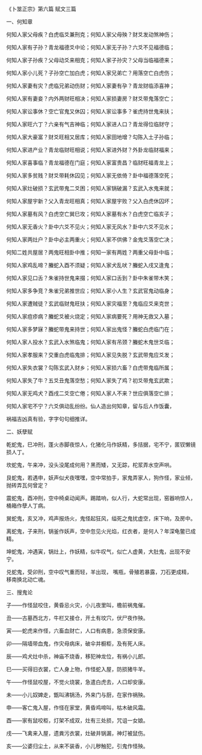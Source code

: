 《卜筮正宗》第六篇 赋文三篇

一、何知章

何知人家父母疾？白虎临爻兼刑克；何知人家父母殃？财爻发动煞神伤；

何知人家有子孙？青龙福德爻中论；何知人家无子孙？六爻不见福德临；

何知人家子孙疾？父母动爻来相克；何知人家子孙灾？父母当临福德来；

何知人家小儿死？子孙空亡加白虎；何知人家兄弟亡？用落空亡白虎伤；

何知人家妻有灾？虎临兄弟动伤财；何知人家妻有孕？青龙财临添喜神；

何知人家有妻妾？内外两财旺相决；何知人家损妻房？财爻带鬼落空亡；

何知人家讼事休？空亡官鬼又休囚；何知人家讼事多？雀虎持世鬼来扶；

何知人家旺六丁？六亲有气吉神临；何知人家进人口？青龙得位临财守；

何知人家大豪富？财爻旺相又居库；何知人家田地增？勾陈入土子孙临；

何知人家进产业？青龙临财旺相说；何知人家进外财？外卦龙临财福来；

何知人家喜事临？青龙福德在门庭；何知人家富贵昌？临财旺福青龙上；

何知人家多贫贱？财爻带耗休囚见；何知人家无依倚？卦中福德落空死；

何知人家灶破损？玄武带鬼二爻困；何知人家锅破漏？玄武入水鬼来就；

何知人家屋宇新？父入青龙旺相真；何知人家屋宇败？父入白虎休囚坏；

何知人家墓有风？白虎空亡巽巳攻；何知人家墓有水？白虎空亡临亥子；

何知人家无香火？卦中六爻不见火；何知人家无风水？卦中六爻不见水；

何知人家两灶户？卦中必主两重火；何知人家不供佛？金鬼爻落空亡决；

何知二姓共屋居？两鬼旺相卦中推；何知一家有两姓？两重父母卦中临；

何知人家鸡乱啼？螣蛇入酉不须疑；何知人家犬乱吠？螣蛇入戌又逢鬼；

何知人家见口舌？朱雀持世鬼来掇；何知人家口舌到？卦中朱雀带木笑；

何知人家多争竞？朱雀兄弟推世应；何知人家小人生？玄武官鬼动临身；

何知人家遭贼徒？玄武临财鬼旺扶；何知人家灾福至？鬼临应爻来克世；

何知人家痘疹病？螣蛇爻被火烧定；何知人家病要死？用神无救又入墓；

何知人家多梦寐？螣蛇带鬼来持世；何知人家出鬼怪？螣蛇白虎临门在；

何知人家人投水？玄武入水煞临鬼；何知人家有吊颈？螣蛇木鬼世爻临；

何知人家孝服来？交重白虎临鬼排；何知人家见失脱？玄武带鬼应爻发；

何知人家失衣裳？勾陈玄武入财乡；何知人家损六畜？白虎带鬼临所属；

何知人家失了牛？五爻丑鬼落空愁；何知人家失了鸡？初爻带鬼玄武欺；

何知人家无鸡犬？酉戌二爻空亡倦；何知人家人不来？世应俱落空亡排；

何知人家宅不宁？六爻俱动乱纷纷。仙人造出何知章，留与后人作饭囊，

祸福吉凶真有验，字字句句细推详。

二、妖孽赋

乾蛇鬼，巳冲刑，蓬火赤脚夜惊人，化猪化马作妖精，多拮据，宅不宁，匿钗懒镜损人丁。

坎蛇鬼，午来冲，没头没尾成何用？黑而矮，又无踪，柁浆弄水空声哄。

艮蛇鬼，若遇申，妖声似犬夜嘿嘿，空中常拍手，家鬼弄家人，狗作怪，家业倾，抛砖弄瓦何曾定？

震蛇鬼，酉冲刑，空中椅桌动闻声。踢踏响，似人行，大蛇常出现，窑器响惊人，桶箱作孽人丁病。

巽蛇鬼，亥又冲，鸡声报炀火，鬼怪起狂风，缢死之鬼扰虚空，床下响，及房中。

离蛇鬼，子来刑，锅釜作妖声，空中忽见火光焰，红衣者，是何人？年深龟鳖已成精。

坤蛇鬼，冲遇寅，锅灶上，作妖精，似牛叹气，似亡人虚黄，大肚鬼，出现不安宁。

兑蛇鬼，受卯刑，空中叹气重而轻，羊出现， 嘴瓶，骨殖若暴露，刀石更成精，移南换北动亡魂。

三、搜鬼论

子——作怪鼠咬住，黄昏忌火灾，小儿夜里叫，檐前祸鬼催。

丑——古墓西北方，牛栏又接仓，开土有坟穴，伏尸夜作殃。

寅——蛇虎来作怪，六畜血财亡，人口有病患，急须保安康。

卯——隔墙带血鬼，作灾母病床，破伞并橱柜，及有死人床。

辰——鸡犬灶中杀，神庙不烧香，移犯神龙位，有祸小儿郎。

巳——买得旧衣裳，亡人身上物，作怪蛇入屋，防损猪牛羊。

午——作怪鼠咬屋，不觉火烧裳，急遣白虎去，人口却安康。

未——小儿奴婢走，甑叫沸锅汤，外来门与厨，在家作祸殃。

申——客亡鬼入屋，作怪在家堂，黄昏鸡啼叫，枯木破风霜。

酉——家有鼠咬柜，灯架不成双，灶有三处损，咒诅一女娘。

戌——飞禽来入屋，遗粪污衣裳，灶破并锅漏，神灯被鼠伤。

亥——公婆归尘土，从来不装香，小儿秽触犯，引鬼作怪殃。

